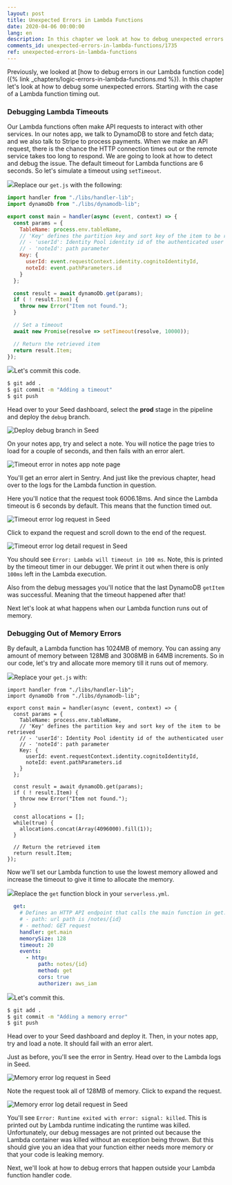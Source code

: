```yaml
---
layout: post
title: Unexpected Errors in Lambda Functions
date: 2020-04-06 00:00:00
lang: en
description: In this chapter we look at how to debug unexpected errors in your Lambda functions for your Serverless app. These errors include timeout errors and when your Lambda function runs out of memory. 
comments_id: unexpected-errors-in-lambda-functions/1735
ref: unexpected-errors-in-lambda-functions
---
```


Previously, we looked at [how to debug errors in our Lambda function code]({% link _chapters/logic-errors-in-lambda-functions.md %}). In this chapter let's look at how to debug some unexpected errors. Starting with the case of a Lambda function timing out.

### Debugging Lambda Timeouts

Our Lambda functions often make API requests to interact with other services. In our notes app, we talk to DynamoDB to store and fetch data; and we also talk to Stripe to process payments. When we make an API request, there is the chance the HTTP connection times out or the remote service takes too long to respond. We are going to look at how to detect and debug the issue. The default timeout for Lambda functions are 6 seconds. So let's simulate a timeout using `setTimeout`.

<img class="code-marker" src="/assets/s.png" />Replace our `get.js` with the following:

``` javascript
import handler from "./libs/handler-lib";
import dynamoDb from "./libs/dynamodb-lib";

export const main = handler(async (event, context) => {
  const params = {
    TableName: process.env.tableName,
    // 'Key' defines the partition key and sort key of the item to be retrieved
    // - 'userId': Identity Pool identity id of the authenticated user
    // - 'noteId': path parameter
    Key: {
      userId: event.requestContext.identity.cognitoIdentityId,
      noteId: event.pathParameters.id
    }
  };

  const result = await dynamoDb.get(params);
  if ( ! result.Item) {
    throw new Error("Item not found.");
  }

  // Set a timeout
  await new Promise(resolve => setTimeout(resolve, 10000));

  // Return the retrieved item
  return result.Item;
});
```

<img class="code-marker" src="/assets/s.png" />Let's commit this code.

``` bash
$ git add .
$ git commit -m "Adding a timeout"
$ git push
```

Head over to your Seed dashboard, select the **prod** stage in the pipeline and deploy the `debug` branch.

![Deploy debug branch in Seed](/assets/monitor-debug-errors/deploy-debug-branch-in-seed.png)

On your notes app, try and select a note. You will notice the page tries to load for a couple of seconds, and then fails with an error alert.

![Timeout error in notes app note page](/assets/monitor-debug-errors/timeout-error-in-notes-app-note-page.png)

You'll get an error alert in Sentry. And just like the previous chapter, head over to the logs for the Lambda function in question.

Here you'll notice that the request took 6006.18ms. And since the Lambda timeout is 6 seconds by default. This means that the function timed out.

![Timeout error log request in Seed](/assets/monitor-debug-errors/timeout-error-log-request-in-seed.png)

Click to expand the request and scroll down to the end of the request.

![Timeout error log detail request in Seed](/assets/monitor-debug-errors/timeout-error-log-request-detail-in-seed.png)

You should see `Error: Lambda will timeout in 100 ms`. Note, this is printed by the timeout timer in our debugger. We print it out when there is only `100ms` left in the Lambda execution.

Also from the debug messages you'll notice that the last DynamoDB `getItem` was successful. Meaning that the timeout happened after that!

Next let's look at what happens when our Lambda function runs out of memory.

### Debugging Out of Memory Errors

By default, a Lambda function has 1024MB of memory. You can assing any amount of memory between 128MB and 3008MB in 64MB increments. So in our code, let's try and allocate more memory till it runs out of memory.

<img class="code-marker" src="/assets/s.png" />Replace your `get.js` with:

```
import handler from "./libs/handler-lib";
import dynamoDb from "./libs/dynamodb-lib";

export const main = handler(async (event, context) => {
  const params = {
    TableName: process.env.tableName,
    // 'Key' defines the partition key and sort key of the item to be retrieved
    // - 'userId': Identity Pool identity id of the authenticated user
    // - 'noteId': path parameter
    Key: {
      userId: event.requestContext.identity.cognitoIdentityId,
      noteId: event.pathParameters.id
    }
  };

  const result = await dynamoDb.get(params);
  if ( ! result.Item) {
    throw new Error("Item not found.");
  }

  const allocations = [];
  while(true) {
    allocations.concat(Array(4096000).fill(1));
  }

  // Return the retrieved item
  return result.Item;
});
```

Now we'll set our Lambda function to use the lowest memory allowed and increase the timeout to give it time to allocate the memory.

<img class="code-marker" src="/assets/s.png" />Replace the `get` function block in your `serverless.yml`.

``` yml
  get:
    # Defines an HTTP API endpoint that calls the main function in get.js
    # - path: url path is /notes/{id}
    # - method: GET request
    handler: get.main
    memorySize: 128
    timeout: 20
    events:
      - http:
          path: notes/{id}
          method: get
          cors: true
          authorizer: aws_iam
```

<img class="code-marker" src="/assets/s.png" />Let's commit this.

``` bash
$ git add .
$ git commit -m "Adding a memory error"
$ git push
```

Head over to your Seed dashboard and deploy it. Then, in your notes app, try and load a note. It should fail with an error alert.

Just as before, you'll see the error in Sentry. Head over to the Lambda logs in Seed.

![Memory error log request in Seed](/assets/monitor-debug-errors/memory-error-log-request-in-seed.png)

Note the request took all of 128MB of memory. Click to expand the request.

![Memory error log detail request in Seed](/assets/monitor-debug-errors/memory-error-log-request-detail-in-seed.png)

You'll see `Error: Runtime exited with error: signal: killed`. This is printed out by Lambda runtime indicating the runtime was killed. Unfortunately, our debug messages are not printed out because the Lambda container was killed without an exception being thrown. But this should give you an idea that your function either needs more memory or that your code is leaking memory.

Next, we'll look at how to debug errors that happen outside your Lambda function handler code.
